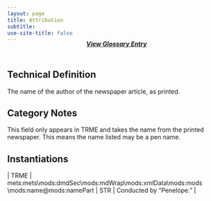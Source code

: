 ```yaml
---
layout: page
title: Attribution
subtitle:  
use-site-title: false
---
```


<h4 style="text-align:center;font-style:italic;margin-top:-20px;margin-bottom:50px;"><a href="../../glossary/attribution">View Glossary Entry</a></h4>


## Technical Definition

The name of the author of the newspaper article, as printed.

## Category Notes

This field only appears in TRME and takes the name from the printed
newspaper. This means the name listed may be a pen name.

## Instantiations

| TRME  |  mets:mets\\mods:dmdSec\\mods:mdWrap\\mods:xmlData\\mods:mods \\mods:name@mods:namePart | STR | Conducted by “Penelope.” |

